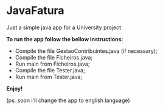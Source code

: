 # JavaFatura
Just a simple java app for a University project

**To run the app follow the bellow instructions:**
 - Compile the file GestaoContribuintes.java (if necessary);
 - Compile the file Ficheiros.java;
 - Run main from Ficheiros.java;
 - Compile the file Tester.java;
 - Run main from Tester.java;
 
 **Enjoy!**
 
 (ps. soon i'll change the app to english language)
 

